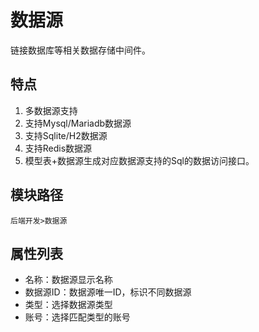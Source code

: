 # 数据源
链接数据库等相关数据存储中间件。

## 特点
1. 多数据源支持
2. 支持Mysql/Mariadb数据源
3. 支持Sqlite/H2数据源
4. 支持Redis数据源
5. 模型表+数据源生成对应数据源支持的Sql的数据访问接口。

## 模块路径
`后端开发>数据源`

## 属性列表

- 名称：数据源显示名称
- 数据源ID：数据源唯一ID，标识不同数据源
- 类型：选择数据源类型
- 账号：选择匹配类型的账号

